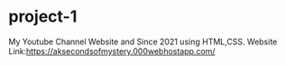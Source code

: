 # project-1
My Youtube Channel Website and Since 2021 using HTML,CSS. Website Link:https://aksecondsofmystery.000webhostapp.com/
